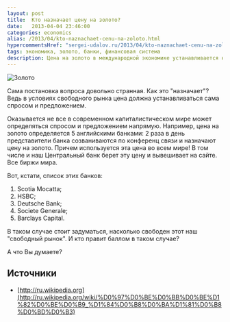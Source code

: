 ```yaml
---
layout: post
title:  Кто назначает цену на золото?
date:   2013-04-04 23:46:00
categories: economics
alias: /2013/04/kto-naznachaet-cenu-na-zoloto.html
hypercommentsHref: "sergei-udalov.ru/2013/04/kto-naznachaet-cenu-na-zoloto.html"
tags: экономика, золото, банки, финансовая система
description: Цена на золото в международной экономике устанавливается не рыночным механизмом, а сговором нескольких банков
---
```


![Золото](/images/posts/kto-naznachaet-cenu-na-zoloto.jpeg "Кто назначает цену на золото")


Сама постановка вопроса довольно странная. Как это "назначает"? Ведь в условиях свободного рынка цена должна устанавливаться сама спросом и предложением.

Оказывается не все в современном капиталистическом мире может определяться спросом и предложением напрямую. Например, цена на золото определяется 5 английскими банками: 2 раза в день представители банка созваниваются по конференц связи и назначают цену на золото. Причем используется эта цена во всем мире! В том числе и наш Центральный банк берет эту цену и вывешивает на сайте. Все биржи мира.

Вот, кстати, список этих банков:

  1. Scotia Mocatta;
  2. HSBC;
  3. Deutsche Bank;
  4. Societe Generale;
  5. Barclays Capital.


В таком случае стоит задуматься, насколько свободен этот наш "свободный рынок". И кто правит баллом в таком случае?

А что Вы думаете?

## Источники

 * [http://ru.wikipedia.org](http://ru.wikipedia.org/wiki/%D0%97%D0%BE%D0%BB%D0%BE%D1%82%D0%BE%D0%B9_%D1%84%D0%B8%D0%BA%D1%81%D0%B8%D0%BD%D0%B3)



